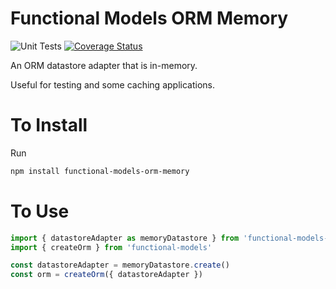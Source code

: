 # Functional Models ORM Memory

![Unit Tests](https://github.com/monolithst/functional-models-orm-memory/actions/workflows/ut.yml/badge.svg?branch=master)
[![Coverage Status](https://coveralls.io/repos/github/monolithst/functional-models-orm-memory/badge.svg?branch=master)](https://coveralls.io/github/monolithst/functional-models-orm-memory?branch=master)

An ORM datastore adapter that is in-memory.

Useful for testing and some caching applications.

# To Install

Run

```bash
npm install functional-models-orm-memory
```

# To Use

```typescript
import { datastoreAdapter as memoryDatastore } from 'functional-models-orm-memory'
import { createOrm } from 'functional-models'

const datastoreAdapter = memoryDatastore.create()
const orm = createOrm({ datastoreAdapter })
```
